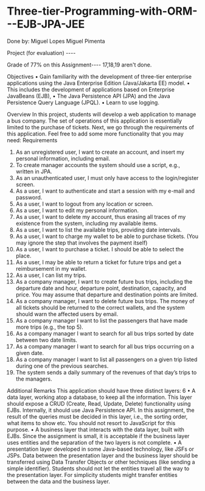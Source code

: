 # Three-tier-Programming-with-ORM---EJB-JPA-JEE

Done by:
Miguel Lopes
Miguel Pimenta

Project (for evaluation) ---- 


Grade of 77% on this Assignment----
17,18,19 aren't done.


Objectives
• Gain familiarity with the development of three-tier enterprise applications using
the Java Enterprise Edition (Java/Jakarta EE) model.
• This includes the development of applications based on Enterprise JavaBeans
(EJB),
• The Java Persistence API (JPA) and the Java Persistence Query Language
(JPQL).
• Learn to use logging.


Overview
In this project, students will develop a web application to manage a bus company. The
set of operations of this application is essentially limited to the purchase of tickets.
Next, we go through the requirements of this application. Feel free to add some more
functionality that you may need:
Requirements
1. As an unregistered user, I want to create an account, and insert my personal
information, including email.
2. To create manager accounts the system should use a script, e.g., written in JPA.
3. As an unauthenticated user, I must only have access to the login/register screen.
4. As a user, I want to authenticate and start a session with my e-mail and password.
5. As a user, I want to logout from any location or screen.
6. As a user, I want to edit my personal information.
7. As a user, I want to delete my account, thus erasing all traces of my existence from
the system, including my available items.
8. As a user, I want to list the available trips, providing date intervals.
9. As a user, I want to charge my wallet to be able to purchase tickets. (You may
ignore the step that involves the payment itself)
10. As a user, I want to purchase a ticket. I should be able to select the place.
11. As a user, I may be able to return a ticket for future trips and get a reimbursement
in my wallet.
12. As a user, I can list my trips.
13. As a company manager, I want to create future bus trips, including the departure
date and hour, departure point, destination, capacity, and price. You may assume
that departure and destination points are limited.
14. As a company manager, I want to delete future bus trips. The money of all tickets
should be returned to the correct wallets, and the system should warn the
affected users by email.
15. As a company manager I want to list the passengers that have made more trips
(e.g., the top 5).
16. As a company manager I want to search for all bus trips sorted by date between
two date limits.
17. As a company manager I want to search for all bus trips occurring on a given date.
18. As a company manager I want to list all passengers on a given trip listed during
one of the previous searches.
19. The system sends a daily summary of the revenues of that day’s trips to the
managers.


Additional Remarks
This application should have three distinct layers:
6
• A data layer, working atop a database, to keep all the information. This layer
should expose a CRUD (Create, Read, Update, Delete) functionality using EJBs.
Internally, it should use Java Persistence API. In this assignment, the result
of the queries must be decided in this layer, i.e., the sorting order, what
items to show etc. You should not resort to JavaScript for this purpose.
• A business layer that interacts with the data layer, built with EJBs. Since the
assignment is small, it is acceptable if the business layer uses entities and the
separation of the two layers is not complete.
• A presentation layer developed in some Java-based technology, like JSFs or
JSPs. Data between the presentation layer and the business layer should be
transferred using Data Transfer Objects or other techniques (like sending
a simple identifier). Students should not let the entities travel all the way to
the presentation layer. For simplicity students might transfer entities between
the data and the business layer.
